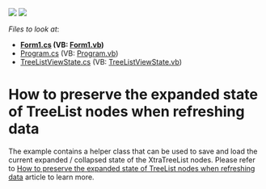 <!-- default badges list -->
[![](https://img.shields.io/badge/Open_in_DevExpress_Support_Center-FF7200?style=flat-square&logo=DevExpress&logoColor=white)](https://supportcenter.devexpress.com/ticket/details/E864)
[![](https://img.shields.io/badge/📖_How_to_use_DevExpress_Examples-e9f6fc?style=flat-square)](https://docs.devexpress.com/GeneralInformation/403183)
<!-- default badges end -->
<!-- default file list -->
*Files to look at*:

* **[Form1.cs](./CS/Form1.cs) (VB: [Form1.vb](./VB/Form1.vb))**
* [Program.cs](./CS/Program.cs) (VB: [Program.vb](./VB/Program.vb))
* [TreeListViewState.cs](./CS/TreeListViewState.cs) (VB: [TreeListViewState.vb](./VB/TreeListViewState.vb))
<!-- default file list end -->
# How to preserve the expanded state of TreeList nodes when refreshing data


<p>The example contains a helper class that can be used to save and load the current expanded / collapsed state of the XtraTreeList nodes. Please refer to <a href="https://www.devexpress.com/Support/Center/p/A1249">How to preserve the expanded state of TreeList nodes when refreshing data</a> article to learn more.</p>

<br/>


